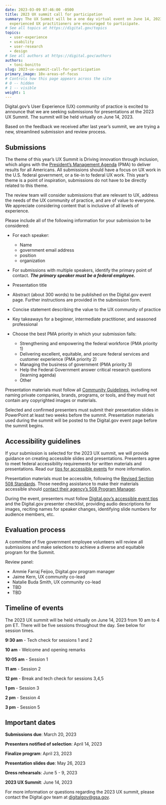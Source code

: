 ```yaml
---
date: 2023-03-09 07:46:00 -0500
title: 2023 UX summit call for participation
summary: The UX Summit will be a one day virtual event on June 14, 2023. New and
  experienced UX practitioners are encouraged to participate.
# See all topics at https://digital.gov/topics
topics:
  - user-experience
  - usability
  - user-research
  - design
# See all authors at https://digital.gov/authors
authors:
  - toni-bonitto
slug: 2023-ux-summit-call-for-participation
primary_image: 10x-areas-of-focus
# Controls how this page appears across the site
# 0 -- hidden
# 1 -- visible
weight: 1
---
```

Digital.gov’s User Experience (UX) community of practice is excited to announce that we are seeking submissions for presentations at the 2023 UX Summit. The summit will be held virtually on June 14, 2023.

Based on the feedback we received after last year’s summit, we are trying a new, streamlined submission and review process.

## Submissions

The theme of this year’s UX Summit is Driving innovation through inclusion, which aligns with the [President’s Management Agenda](https://www.performance.gov/pma/) (PMA) to deliver results for all Americans. All submissions should have a focus on UX work in the U.S. federal government, or a tie-in to federal UX work. This year’s theme is a point of inspiration, submissions do not have to be directly related to this theme.

The review team will consider submissions that are relevant to UX, address the needs of the UX community of practice, and are of value to everyone. We appreciate considering content that is inclusive of all levels of experience.

Please include all of the following information for your submission to be considered:

* For each speaker:

  * Name
  * government email address
  * position
  * organization
* For submissions with multiple speakers, identify the primary point of contact. ***The primary speaker must be a federal employee.***
* Presentation title
* Abstract (about 300 words) to be published on the Digital.gov event page. Further instructions are provided in the submission form.
* Concise statement describing the value to the UX community of practice
* Key takeaways for a beginner, intermediate practitioner, and seasoned professional
* Choose the best PMA priority in which your submission falls:

  * Strengthening and empowering the federal workforce (PMA priority 1)
  * Delivering excellent, equitable, and secure federal services and customer experience (PMA priority 2)
  * Managing the business of government (PMA priority 3)
  * Help the Federal Government answer critical research questions (learning agenda)
  * Other

Presentation materials must follow all [Community Guidelines](https://digital.gov/communities/manage-your-subscription/), including not naming private companies, brands, programs, or tools, and they must not contain any copyrighted images or materials.

Selected and confirmed presenters must submit their presentation slides in PowerPoint at least two weeks before the summit. Presentation materials used during the summit will be posted to the Digital.gov event page before the summit begins. 

## Accessibility guidelines

If your submission is selected for the 2023 UX summit, we will provide guidance on creating accessible slides and presentations. Presenters agree to meet federal accessibility requirements for written materials and presentations. Read our [tips for accessible events](https://github.com/GSA/digitalgov.gov/wiki/Accessible-Event-Tips) for more information.

Presentation materials must be accessible, following the [Revised Section 508 Standards](https://www.section508.gov/create/). Those needing assistance to make their materials accessible should [contact their agency’s 508 Program Manager](https://www.section508.gov/tools/coordinator-listing/).

During the event, presenters must follow [Digital.gov’s accessible event tips](https://github.com/GSA/digitalgov.gov/wiki/Accessible-Event-Tips) and the Digital.gov presenter checklist, providing audio descriptions for images, reciting names for speaker changes, identifying slide numbers for audience members, etc.

## Evaluation process 

A committee of five government employee volunteers will review all submissions and make selections to achieve a diverse and equitable program for the Summit.

Review panel:

* Ammie Farraj Feijoo, Digital.gov program manager
* Jaime Kern, UX community co-lead
* Natalie Buda Smith, UX community co-lead
* TBD
* TBD

## Timeline of events

The 2023 UX summit will be held virtually on June 14, 2023 from 10 am to 4 pm ET. There will be five sessions throughout the day. See below for session times.

**9:30 am** - Tech check for sessions 1 and 2 

**10 am** - Welcome and opening remarks

**10:05 am** - Session 1

**11 am** - Session 2

**12 pm** - Break and tech check for sessions 3,4,5

**1 pm** - Session 3

**2 pm** - Session 4

**3 pm** - Session 5

## Important dates

**Submissions due**: March 20, 2023

**Presenters notified of selection**: April 14, 2023

**Finalize program**: April 23, 2023

**Presentation slides due**: May 26, 2023

**Dress rehearsals**: June 5 - 9, 2023

**2023 UX Summit**: June 14, 2023

For more information or questions regarding the 2023 UX summit, please contact the Digital.gov team at [digitalgov@gsa.gov](mailto:digitalgov@gsa.gov).